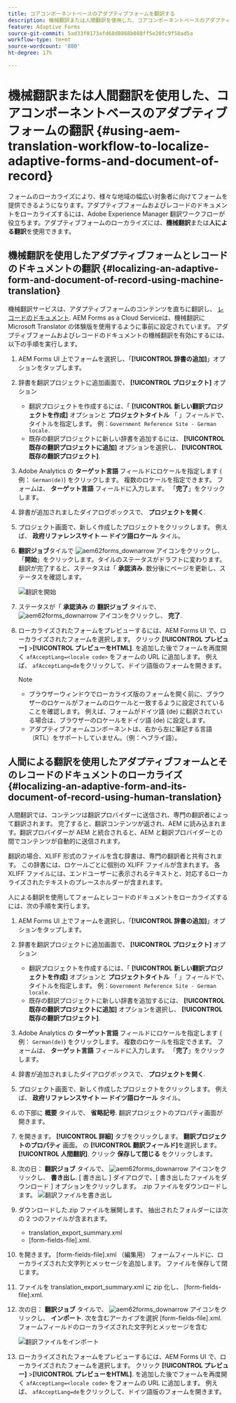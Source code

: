```yaml
---
title: コアコンポーネントベースのアダプティブフォームを翻訳する
description: 機械翻訳または人間翻訳を使用した、コアコンポーネントベースのアダプティブフォームの翻訳
feature: Adaptive Forms
source-git-commit: 5ad33f0173afd68d8868b088ff5e20fc9f58ad5a
workflow-type: tm+mt
source-wordcount: '880'
ht-degree: 17%

---
```


# 機械翻訳または人間翻訳を使用した、コアコンポーネントベースのアダプティブフォームの翻訳 {#using-aem-translation-workflow-to-localize-adaptive-forms-and-document-of-record}

フォームのローカライズにより、様々な地域の幅広い対象者に向けてフォームを提供できるようになります。アダプティブフォームおよびレコードのドキュメントをローカライズするには、Adobe Experience Manager 翻訳ワークフローが役立ちます。アダプティブフォームのローカライズには、**機械翻訳**&#x200B;または&#x200B;**人による翻訳**&#x200B;を使用できます。

## 機械翻訳を使用したアダプティブフォームとレコードのドキュメントの翻訳 {#localizing-an-adaptive-form-and-document-of-record-using-machine-translation}

機械翻訳サービスは、アダプティブフォームのコンテンツを直ちに翻訳し、 [レコードのドキュメント](/help/forms/generate-document-of-record-core-components.md). AEM Forms as a Cloud Serviceは、機械翻訳にMicrosoft Translator の体験版を使用するように事前に設定されています。 アダプティブフォームおよびレコードのドキュメントの機械翻訳を有効にするには、以下の手順を実行します。

1. AEM Forms UI 上でフォームを選択し、「**[!UICONTROL 辞書の追加]**」オプションをタップします。
1. 辞書を翻訳プロジェクトに追加画面で、 **[!UICONTROL プロジェクト]** オプション

   * 翻訳プロジェクトを作成するには、「 **[!UICONTROL 新しい翻訳プロジェクトを作成]** オプションと **プロジェクトタイトル** 「 」フィールドで、タイトルを指定します。 例：`Government Reference Site - German locale.`
   * 既存の翻訳プロジェクトに新しい辞書を追加するには、 **[!UICONTROL 既存の翻訳プロジェクトに追加]** オプションを選択し、 **[!UICONTROL 既存の翻訳プロジェクト]**.
1. Adobe Analytics の **ターゲット言語** フィールドにロケールを指定します ( 例： `German(de)`) をクリックします。 複数のロケールを指定できます。 フォームは、 **ターゲット言語** フィールドに入力します。 「**完了**」をクリックします。
1. 辞書が追加されましたダイアログボックスで、 **プロジェクトを開く**.
1. プロジェクト画面で、新しく作成したプロジェクトをクリックします。 例えば、 **政府リファレンスサイト — ドイツ語ロケール** タイル。
1. **翻訳ジョブ**&#x200B;タイルで ![aem62forms_downarrow](assets/aem62forms_downarrow.png) アイコンをクリックし、「**開始**」をクリックします。タイルのステータスがドラフトに変わります。 翻訳が完了すると、ステータスは「 **承認済み**. 数分後にページを更新し、ステータスを確認します。

   ![翻訳を開始](/help/forms/assets/adaptive-forms-core-components-start-translation.png)
1. ステータスが「 **承認済み** の **翻訳ジョブ** タイルで、 ![aem62forms_downarrow](assets/aem62forms_downarrow.png) アイコンをクリックし、 **完了**.

1. ローカライズされたフォームをプレビューするには、AEM Forms UI で、ローカライズされたフォームを選択します。 クリック **[!UICONTROL プレビュー]** >**[!UICONTROL プレビューをHTML]**. を追加した後でフォームを再度開く `afAcceptLang=<locale code>` をフォームの URL に追加します。 例えば、 `afAcceptLang=de`をクリックして、ドイツ語版のフォームを開きます。


   >[!NOTE]
   >
   >* ブラウザーウィンドウでローカライズ版のフォームを開く前に、ブラウザーのロケールがフォームのロケールと一致するように設定されていることを確認します。 例えば、フォームがドイツ語 (de) に翻訳されている場合は、ブラウザーのロケールをドイツ語 (de) に設定します。
   >* アダプティブフォームコンポーネントは、右から左に筆記する言語（RTL）をサポートしていません。（例：ヘブライ語）。

<!-- 
   Along with the Adaptive form, the auto-generated document of record is also localized.

   For more information on Document of Record settings and configuration, see:

   [Document of Record Template](/help/forms/using/generate-document-of-record-for-non-xfa-based-adaptive-forms.md#p-document-of-record-template-configuration-p)

   [Document of Record settings](/help/forms/using/generate-document-of-record-for-non-xfa-based-adaptive-forms.md#p-document-of-record-settings-p)

1. [Customize the branding information of the document of record](/help/forms/using/generate-document-of-record-for-non-xfa-based-adaptive-forms.md) and ensure that the browser locale is set to the same language to which you have localized the Adaptive Form using machine language. The browser locale helps localize the branding information in the document of record.
1. To view the localized document of record, tap Generate Preview. The document of record PDF is generated and opened in a new tab in your browser.

-->

## 人間による翻訳を使用したアダプティブフォームとそのレコードのドキュメントのローカライズ {#localizing-an-adaptive-form-and-its-document-of-record-using-human-translation}

人間翻訳では、コンテンツは翻訳プロバイダーに送信され、専門の翻訳者によって翻訳されます。 完了すると、翻訳コンテンツが返され、AEM に読み込まれます。翻訳プロバイダーが AEM と統合されると、AEM と翻訳プロバイダーとの間でコンテンツが自動的に送信されます。

翻訳の場合、XLIFF 形式のファイルを含む辞書は、専門の翻訳者と共有されます。 この辞書には、ロケールごとに個別の XLIFF ファイルが含まれます。 各 XLIFF ファイルには、エンドユーザーに表示されるテキストと、対応するローカライズされたテキストのプレースホルダーが含まれます。

人による翻訳を使用してフォームとレコードのドキュメントをローカライズするには、次の手順を実行します。

1. AEM Forms UI 上でフォームを選択し、「**[!UICONTROL 辞書の追加]**」オプションをタップします。
1. 辞書を翻訳プロジェクトに追加画面で、 **[!UICONTROL プロジェクト]** オプション

   * 翻訳プロジェクトを作成するには、「 **[!UICONTROL 新しい翻訳プロジェクトを作成]** オプションと **プロジェクトタイトル** 「 」フィールドで、タイトルを指定します。 例：`Government Reference Site - German locale.`
   * 既存の翻訳プロジェクトに新しい辞書を追加するには、 **[!UICONTROL 既存の翻訳プロジェクトに追加]** オプションを選択し、 **[!UICONTROL 既存の翻訳プロジェクト]**.
1. Adobe Analytics の **ターゲット言語** フィールドにロケールを指定します ( 例： `German(de)`) をクリックします。 複数のロケールを指定できます。 フォームは、 **ターゲット言語** フィールドに入力します。 「**完了**」をクリックします。
1. 辞書が追加されましたダイアログボックスで、 **プロジェクトを開く**.
1. プロジェクト画面で、新しく作成したプロジェクトをクリックします。 例えば、 **政府リファレンスサイト — ドイツ語ロケール** タイル。
1. の下部に **概要** タイルで、 **省略記号**. 翻訳プロジェクトのプロパティ画面が開きます。
1. を開きます。 **[!UICONTROL 詳細]** タブをクリックします。 **翻訳プロジェクトのプロパティ** 画面。 の **[!UICONTROL 翻訳フィールド]**&#x200B;を選択します。 **[!UICONTROL 人間翻訳]**. クリック **保存して閉じる** をクリックします。
1. 次の日： **翻訳ジョブ** タイルで、 ![aem62forms_downarrow](assets/aem62forms_downarrow.png) アイコンをクリックし、 **書き出し**. [ 書き出し ] ダイアログで、[ 書き出したファイルをダウンロード ] オプションをクリックします。 .zip ファイルをダウンロードします。
   ![翻訳ファイルを書き出し](/help/forms/assets/adaptive-forms-core-components-start-translation-export.png)
1. ダウンロードした.zip ファイルを展開します。 抽出されたフォルダーには次の 2 つのファイルが含まれます。
   * translation_export_summary.xml
   * [form-fields-file].xml.
1. を開きます。 [form-fields-file].xml （編集用） フォームフィールドに、ローカライズされた文字列とメッセージを追加します。 ファイルを保存して閉じます。
1. ファイルを translation_export_summary.xml に zip 化し、 [form-fields-file].xml.
1. 次の日： **翻訳ジョブ** タイルで、 ![aem62forms_downarrow](assets/aem62forms_downarrow.png) アイコンをクリックし、 **インポート**. 次を含むアーカイブを選択 [form-fields-file].xml. フォームフィールドのローカライズされた文字列とメッセージを含む

   ![翻訳ファイルをインポート](/help/forms/assets/adaptive-forms-core-components-start-translation-import.png)

1. ローカライズされたフォームをプレビューするには、AEM Forms UI で、ローカライズされたフォームを選択します。 クリック **[!UICONTROL プレビュー]** >**[!UICONTROL プレビューをHTML]**. を追加した後でフォームを再度開く `afAcceptLang=<locale code>` をフォームの URL に追加します。 例えば、 `afAcceptLang=de`をクリックして、ドイツ語版のフォームを開きます。
